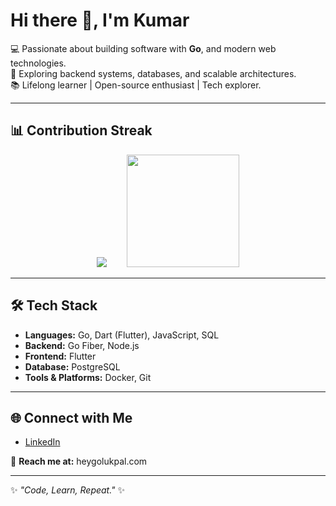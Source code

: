# Hi there 👋, I'm Kumar

💻 Passionate about building software with **Go**, and modern web technologies.  
🚀 Exploring backend systems, databases, and scalable architectures.  
📚 Lifelong learner | Open-source enthusiast | Tech explorer.  

---

## 📊 Contribution Streak
<div align="center">
<img src="https://github-readme-streak-stats.herokuapp.com/?user=Golukpal&theme=radical&hide_border=false" />
  &nbsp;&nbsp;&nbsp;&nbsp;&nbsp;&nbsp;
<img height="180em" src="https://github-readme-stats.vercel.app/api/top-langs/?username=Golukpal&layout=compact&langs_count=10&theme=radical"/>
</div>

---

## 🛠️ Tech Stack
- **Languages:** Go, Dart (Flutter), JavaScript, SQL
- **Backend:** Go Fiber, Node.js  
- **Frontend:** Flutter  
- **Database:** PostgreSQL 
- **Tools & Platforms:** Docker, Git  

---

## 🌐 Connect with Me
- [LinkedIn](https://www.linkedin.com/in/golukpal)  

📩 **Reach me at:** heygolukpal.com  

---
✨ _"Code, Learn, Repeat."_ ✨
